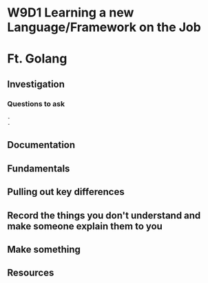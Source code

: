 # W9D1 Learning a new Language/Framework on the Job
# Ft. Golang


## Investigation


### Questions to ask
    - 
    - 

## Documentation


## Fundamentals


## Pulling out key differences



## Record the things you don't understand and make someone explain them to you



## Make something


## Resources
